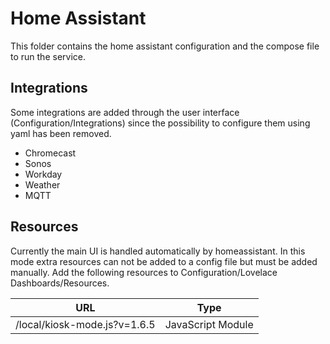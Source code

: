 # Home Assistant

This folder contains the home assistant configuration and the compose file to run
the service.

## Integrations

Some integrations are added through the user interface (Configuration/Integrations)
since the possibility to configure them using yaml has been removed.

- Chromecast
- Sonos
- Workday
- Weather
- MQTT

## Resources

Currently the main UI is handled automatically by homeassistant. In this mode extra
resources can not be added to a config file but must be added manually. Add the
following resources to Configuration/Lovelace Dashboards/Resources.

| URL                          | Type              |
|------------------------------|-------------------|
| /local/kiosk-mode.js?v=1.6.5 | JavaScript Module |
